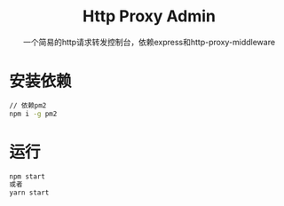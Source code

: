 <div align="center">
  <h1>Http Proxy Admin</h1>
</div>

<div align="center">
一个简易的http请求转发控制台，依赖express和http-proxy-middleware
</div>

# 安装依赖
```bash
// 依赖pm2
npm i -g pm2
```

# 运行
```bash
npm start
或者
yarn start
```